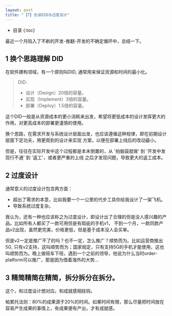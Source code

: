 ```yaml
---
layout: post
title: "【T】也谈DID与过度设计"
---
```


* 目录
{:toc}

最近一个月陷入了不断的开发-推翻-开发的不确定循环中，总结一下。

## 1 换个思路理解 DID

在软件建构领域，有一个原则叫DID, 通常用来保证资源和时间的最小化。

> DID:
> * 设计（Design）20倍的容量。
> * 实现（Implement）3倍的容量。
> * 部署（Deploy）1.5倍的容量。

这个DID一般是从资源成本的更小消耗来出发，希望将更低成本的设计发挥更大的作用，对更高成本的部署更谨慎的使用。

换个思路，在需求开发与系统设计层面出发，也应该遵循这种规律，即在前期设计层面下足功夫，用更周到的设计来实现
方案，以便在部署上线后的改动最小。

但是，往往在实际开发中这个过程都是本末倒置的，从 '拍脑袋就做' 到 '开发中发现行不通' 到 '返工'，或者更严重的上线
之后才发现问题，导致更大的返工成本。

## 2 过度设计

通常意义的过度设计包含两方面：
* 超出了需求的本意，比如我要一个一公里的代步工具你给我设计了一架飞机。
* 导致系统过度复杂。

我认为，还有一种也应该称之为过度设计，即设计出了合理的但是没人感兴趣的产品。比如所有人都买了一款可用但是有瑕疵的手机v1，
不到一个月，一款同款产品v2出现，虽然更完美，价格更低，但是基于成本没人会买单。

但是v2一定是推广不了的吗？也不一定，怎么推广？顺势而为。比如运营商推出5G, 只有v2支持，这叫顺势而为；国家规定，只有支持5G的手机才能使用，这也叫顺势而为。晚上做班车下班，遇到一个之前的领导，他说为什么当时order-platform可以推广，那是因为借着海外的大势...

## 3 精简精简在精简，拆分拆分在拆分。

这个，和过度设计想对应。和成就感相挂钩。

帕累托法则：80%的成果源于20%的时间。如果时间有限，那么尽量把时间放在容易产生成果的事情上，有成果便有产出，才有成就感。
